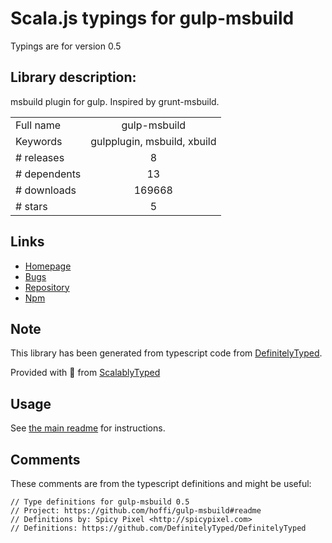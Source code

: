 
# Scala.js typings for gulp-msbuild

Typings are for version 0.5

## Library description:
msbuild plugin for gulp. Inspired by grunt-msbuild.

|                    |                 |
| ------------------ | :-------------: |
| Full name          | gulp-msbuild |
| Keywords           | gulpplugin, msbuild, xbuild |
| # releases         | 8 |
| # dependents       | 13 |
| # downloads        | 169668 |
| # stars            | 5 |

## Links
- [Homepage](https://github.com/hoffi/gulp-msbuild#readme)
- [Bugs](https://github.com/hoffi/gulp-msbuild/issues)
- [Repository](https://github.com/hoffi/gulp-msbuild)
- [Npm](https://www.npmjs.com/package/gulp-msbuild)
    


## Note
This library has been generated from typescript code from [DefinitelyTyped](https://definitelytyped.org).

Provided with :purple_heart: from [ScalablyTyped](https://github.com/oyvindberg/ScalablyTyped)

## Usage
See [the main readme](../../readme.md) for instructions.

## Comments

These comments are from the typescript definitions and might be useful:
```
// Type definitions for gulp-msbuild 0.5
// Project: https://github.com/hoffi/gulp-msbuild#readme
// Definitions by: Spicy Pixel <http://spicypixel.com>
// Definitions: https://github.com/DefinitelyTyped/DefinitelyTyped

```

